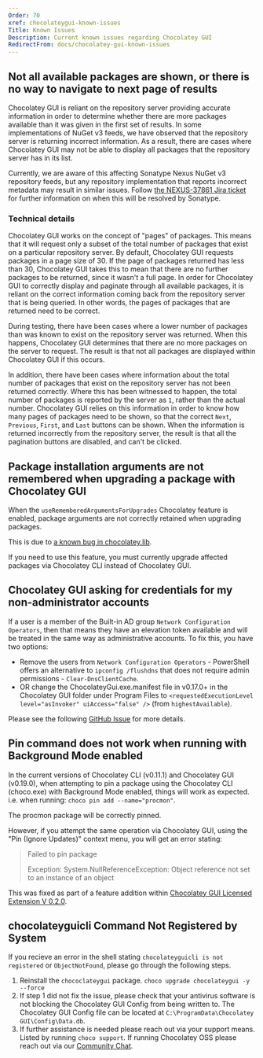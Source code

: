```yaml
---
Order: 70
xref: chocolateygui-known-issues
Title: Known Issues
Description: Current known issues regarding Chocolatey GUI
RedirectFrom: docs/chocolatey-gui-known-issues
---
```


## Not all available packages are shown, or there is no way to navigate to next page of results

Chocolatey GUI is reliant on the repository server providing accurate information in order to determine whether there are more packages available than it was given in the first set of results.
In some implementations of NuGet v3 feeds, we have observed that the repository server is returning incorrect information.
As a result, there are cases where Chocolatey GUI may not be able to display all packages that the repository server has in its list.

Currently, we are aware of this affecting Sonatype Nexus NuGet v3 repository feeds, but any repository implementation that reports incorrect metadata may result in similar issues.
Follow [the NEXUS-37861 Jira ticket](https://issues.sonatype.org/browse/NEXUS-38761) for further information on when this will be resolved by Sonatype.

### Technical details

Chocolatey GUI works on the concept of "pages" of packages.
This means that it will request only a subset of the total number of packages that exist on a particular repository server.
By default, Chocolatey GUI requests packages in a page size of 30.
If the page of packages returned has less than 30, Chocolatey GUI takes this to mean that there are no further packages to be returned, since it wasn't a full page.
In order for Chocolatey GUI to correctly display and paginate through all available packages, it is reliant on the correct information coming back from the repository server that is being queried.
In other words, the pages of packages that are returned need to be correct.

During testing, there have been cases where a lower number of packages than was known to exist on the repository server was returned.
When this happens, Chocolatey GUI determines that there are no more packages on the server to request.
The result is that not all packages are displayed within Chocolatey GUI if this occurs.

In addition, there have been cases where information about the total number of packages that exist on the repository server has not been returned correctly.
Where this has been witnessed to happen, the total number of packages is reported by the server as `1`, rather than the actual number.
Chocolatey GUI relies on this information in order to know how many pages of packages need to be shown, so that the correct `Next`, `Previous`, `First`, and `Last` buttons can be shown.
When the information is returned incorrectly from the repository server, the result is that all the pagination buttons are disabled, and can't be clicked.

## Package installation arguments are not remembered when upgrading a package with Chocolatey GUI

When the `useRememberedArgumentsForUpgrades` Chocolatey feature is enabled, package arguments are not correctly retained when upgrading packages.

This is due to [a known bug in chocolatey.lib](https://github.com/chocolatey/choco/issues/2886).

If you need to use this feature, you must currently upgrade affected packages via Chocolatey CLI instead of Chocolatey GUI.


## Chocolatey GUI asking for credentials for my non-administrator accounts

If a user is a member of the Built-in AD group `Network Configuration Operators`, then that means they have an elevation token available and will be treated in the same way as administrative accounts. To fix this, you have two options:

* Remove the users from `Network Configuration Operators` - PowerShell offers an alternative to `ipconfig /flushdns` that does not require admin permissions - `Clear-DnsClientCache`.
* OR change the ChocolateyGui.exe.manifest file in v0.17.0+ in the Chocolatey GUI folder under Program Files to `<requestedExecutionLevel level="asInvoker" uiAccess="false" />` (from `highestAvailable`).

Please see the following [GitHub Issue](https://github.com/chocolatey/ChocolateyGUI/issues/629) for more details.


## Pin command does not work when running with Background Mode enabled

In the current versions of Chocolatey CLI (v0.11.1) and Chocolatey GUI (v0.19.0), when attempting to pin a package using the Chocolatey CLI (choco.exe) with Background Mode enabled, things will work as expected.  i.e. when running: `choco pin add --name="procmon"`.

The procmon package will be correctly pinned.

However, if you attempt the same operation via Chocolatey GUI, using the "Pin (Ignore Updates)" context menu, you will get an error stating:

> Failed to pin package
>
> Exception: System.NullReferenceException: Object reference not set to an instance of an object

This was fixed as part of a feature addition within [Chocolatey GUI Licensed Extension V 0.2.0](xref:chocolatey-gui-licensed-extension-release-notes#march-9-2021).


## chocolateyguicli Command Not Registered by System

If you recieve an error in the shell stating `chocolateyguicli is not registered` or `ObjectNotFound`, please go through the following steps.

1. Reinstall the `chococlateygui` package. `choco upgrade chocolateygui -y --force`
1. If step 1 did not fix the issue, please check that your antivirus software is not blocking the Chocolatey GUI Config from being written to. The Chocolatey GUI Config file can be located at `C:\ProgramData\Chocolatey GUI\Config\Data.db`.
1. If further assistance is needed please reach out via your support means. Listed by running `choco support`. If running Chocolatey OSS please reach out via our [Community Chat](https://ch0.co/community).
